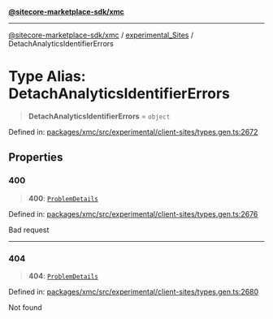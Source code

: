 [**@sitecore-marketplace-sdk/xmc**](../../../../README.md)

***

[@sitecore-marketplace-sdk/xmc](../../../../README.md) / [experimental\_Sites](../README.md) / DetachAnalyticsIdentifierErrors

# Type Alias: DetachAnalyticsIdentifierErrors

> **DetachAnalyticsIdentifierErrors** = `object`

Defined in: [packages/xmc/src/experimental/client-sites/types.gen.ts:2672](https://github.com/Sitecore/marketplace-sdk/blob/main/packages/xmc/src/experimental/client-sites/types.gen.ts#L2672)

## Properties

### 400

> **400**: [`ProblemDetails`](ProblemDetails.md)

Defined in: [packages/xmc/src/experimental/client-sites/types.gen.ts:2676](https://github.com/Sitecore/marketplace-sdk/blob/main/packages/xmc/src/experimental/client-sites/types.gen.ts#L2676)

Bad request

***

### 404

> **404**: [`ProblemDetails`](ProblemDetails.md)

Defined in: [packages/xmc/src/experimental/client-sites/types.gen.ts:2680](https://github.com/Sitecore/marketplace-sdk/blob/main/packages/xmc/src/experimental/client-sites/types.gen.ts#L2680)

Not found
